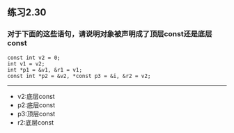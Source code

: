 ## 练习2.30
### 对于下面的这些语句，请说明对象被声明成了顶层const还是底层const
    
	const int v2 = 0;
	int v1 = v2;
	int *p1 = &v1, &r1 = v1;
	const int *p2 = &v2, *const p3 = &i, &r2 = v2;
***
* v2:底层const
* p2:底层const
* p3:顶层const
* r2:底层const